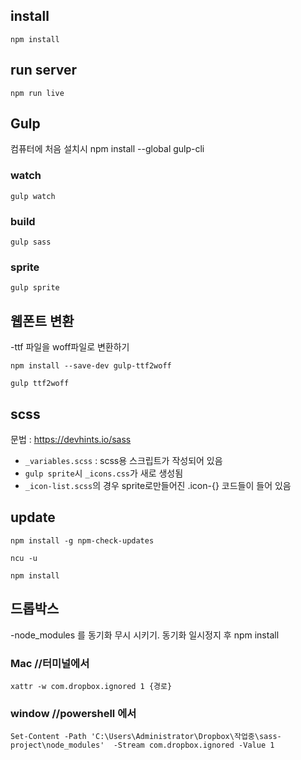 ## install
```
npm install
```

## run server
```
npm run live
```


## Gulp
컴퓨터에 처음 설치시 npm install --global gulp-cli
### watch
```
gulp watch
```
### build
```
gulp sass
```
### sprite
```
gulp sprite
```

## 웹폰트 변환
-ttf 파일을 woff파일로 변환하기
```
npm install --save-dev gulp-ttf2woff
```
```
gulp ttf2woff
```

## scss
문법 : https://devhints.io/sass
 * `_variables.scss` : scss용 스크립트가 작성되어 있음
 * `gulp sprite`시 `_icons.css`가 새로 생성됨
 * `_icon-list.scss`의 경우 sprite로만들어진 .icon-{} 코드들이 들어 있음


## update
```
npm install -g npm-check-updates
```
```
ncu -u
```
```
npm install
```

## 드롭박스
-node_modules 를 동기화 무시 시키기. 동기화 일시정지 후 npm install

### Mac //터미널에서
```
xattr -w com.dropbox.ignored 1 {경로}
```
### window //powershell 에서
```
Set-Content -Path 'C:\Users\Administrator\Dropbox\작업중\sass-project\node_modules'  -Stream com.dropbox.ignored -Value 1
```

